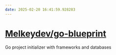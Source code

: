 ```yaml
---
date: 2025-02-20 16:41:59.928283
---
```


# [Melkeydev/go-blueprint](https://github.com/Melkeydev/go-blueprint)

Go project initializer with frameworks and databases